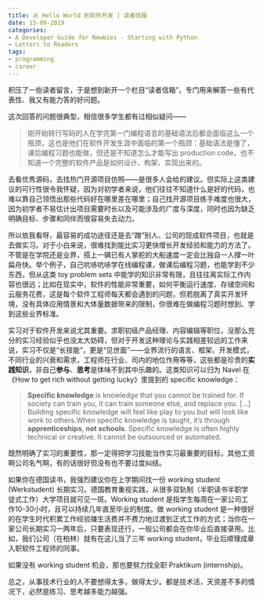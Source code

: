 ```yaml
---
title: 从 Hello World 到软件开发 | 读者信箱
date: 15-09-2019
categories: 
- A Developer Guide for Newbies - Starting with Python
- Letters to Readers
tags: 
- programming
- career
---
```




积压了一些读者留言，于是想到新开一个栏目“读者信箱”，专门用来解答一些有代表性、我又有能力答的好问题。

这次回答的问题很典型，相信很多学生都有过相似疑问——

> 刚开始转行写码的人在学完第一门编程语言的基础语法后都会面临这么一个瓶颈，这也是他们在软件开发生涯中面临的第一个瓶颈：基础语法是懂了，课后编程习题也能做，但还是不知道怎么才能写出 production code，也不知道一个完整的软件产品是如何设计、构架、实现出来的。

去看优秀源码，去找热门开源项目仿照——是很多人会给的建议。但实际上这类建议的可行性很令我怀疑，因为对初学者来说，他们往往不知道什么是好的代码，也难以靠自己领悟出那些代码好在哪里差在哪里；自己找开源项目练手难度也很大，因为初学者不易估计出项目需要时长以及可能涉及的广度与深度，同时也因为缺乏明确目标、步骤和同伴而很容易失去动力。

所以依我看呀，最容易的成功途径还是去“蹭”别人、公司的现成软件项目，也就是去做实习。对于小白来说，很难找到能比实习更快增长开发经验和能力的方法了。不管是在学院还是业界，搭上一辆已有人掌舵的大船速度一定会比独自一人撑一叶扁舟快。举个例子，自己吭哧吭哧学在线编程课，做课后编程习题，也能学到不少东西，但从这类 toy problem sets 中能学的知识非常有限，且往往离实际工作内容也很远；比如在现实中，软件的性能非常重要，如何平衡运行速度、存储空间和云服务花费，这是每个软件工程师每天都会遇到的问题，但若脱离了真实开发环境，没有具体应用情景和大体量数据带来的限制，你很难在做编程习题时想到、学到这些业界标准。

实习对于软件开发来说尤其重要。求职初级产品经理、内容编辑等职位，没那么充分的实习经验似乎也没太大妨碍，但对于开发这种理论与实践相差较远的工作来说，实习不仅是“长技能”，更是“见世面”——业界流行的语言、框架、开发模式，不同行业的兴衰和需求，工程师在行业、司内的地位作用等等，这些都是珍贵的**实践知识**，非自己**参与**、**思考**是体味不到其中乐趣的。这类知识可以归为 Navel 在《How to get rich without getting lucky》里提到的 specific knowledge：

> **Specific knowledge** is knowledge that you cannot be trained for. If society can train you, it can train someone else, and replace you. [...] Building specific knowledge will feel like play to you but will look like work to others.When specific knowledge is taught, it’s through **apprenticeships**, **not schools**. Specific knowledge is often highly technical or creative. It cannot be outsourced or automated.

既然明确了实习的重要性，那一定得把学习技能当作实习最重要的目标，其他工资啊公司名气啊，有的话很好但没有也不要过度纠结。

如果你在德国读书，我强烈建议你在上学期间找一份 working student (Werkstudent) 长期实习。德国教育重视实践，从很多双轨制（半职读书半职学徒式工作）大学项目就可见一斑。Working student 是指学生每周在一家公司工作10-30小时，且可以持续几年直至毕业的制度。做 working student 是一种很好的在学生时代积累工作经验赚生活费并不费力地过渡到正式工作的方式；当你在一家公司长期实习一两年后，只要表现还行，一般公司都会在你毕业后直接录用。比如，我们公司（在柏林）就有在这儿当了三年 working student，毕业后顺理成章入职软件工程师的同事。

如果没有 working student 机会，那也要努力找全职 Praktikum (internship)。

总之，从事技术行业的人不要想得太多，做得太少。都是技术活，天资差不多的情况下，必然是练习、思考越多能力越强。










